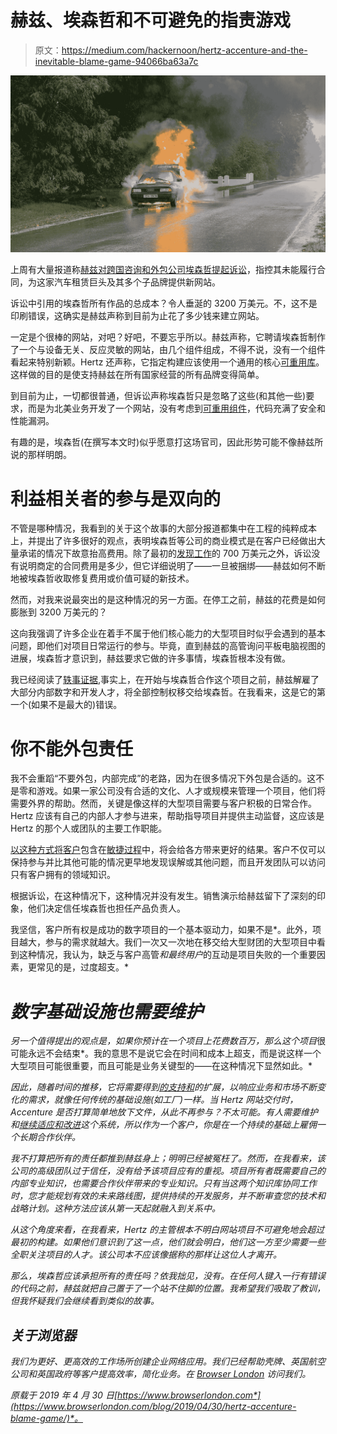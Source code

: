 # 赫兹、埃森哲和不可避免的指责游戏

> 原文：<https://medium.com/hackernoon/hertz-accenture-and-the-inevitable-blame-game-94066ba63a7c>

![](img/fd9fb2967f4b9096167acee98bce9f17.png)

上周有大量报道称[赫兹对跨国咨询和外包公司埃森哲提起诉讼](https://www.theregister.co.uk/2019/04/23/hertz_accenture_lawsuit/)，指控其未能履行合同，为这家汽车租赁巨头及其多个子品牌提供新网站。

诉讼中引用的埃森哲所有作品的总成本？令人垂涎的 3200 万美元。不，这不是印刷错误，这确实是赫兹声称到目前为止花了多少钱来建立网站。

一定是个很棒的网站，对吧？好吧，不要忘乎所以。赫兹声称，它聘请埃森哲制作了一个与设备无关、反应灵敏的网站，由几个组件组成，不得不说，没有一个组件看起来特别新颖。Hertz 还声称，它指定构建应该使用一个通用的核心[可重用库](https://www.browserlondon.com/blog/2015/02/02/application-design-are-pattern-libraries-the-new-deliverable/)。这样做的目的是使支持赫兹在所有国家经营的所有品牌变得简单。

到目前为止，一切都很普通，但诉讼声称埃森哲只是忽略了这些(和其他一些)要求，而是为北美业务开发了一个网站，没有考虑到[可重用组件](https://www.browserlondon.com/blog/2017/04/25/atomic-design-in-practice-does-it-work/)，代码充满了安全和性能漏洞。

有趣的是，埃森哲(在撰写本文时)似乎愿意打这场官司，因此形势可能不像赫兹所说的那样明朗。

# 利益相关者的参与是双向的

不管是哪种情况，我看到的关于这个故事的大部分报道都集中在工程的纯粹成本上，并提出了许多很好的观点，表明埃森哲等公司的商业模式是在客户已经做出大量承诺的情况下故意抬高费用。除了最初的[发现工作](https://www.browserlondon.com/services/research-analysis/)的 700 万美元之外，诉讼没有说明商定的合同费用是多少，但它详细说明了——一旦被捆绑——赫兹如何不断地被埃森哲收取修复费用或价值可疑的新技术。

然而，对我来说最突出的是这种情况的另一方面。在停工之前，赫兹的花费是如何膨胀到 3200 万美元的？

这向我强调了许多企业在着手不属于他们核心能力的大型项目时似乎会遇到的基本问题，即他们对项目日常运行的参与。毕竟，直到赫兹的高管询问平板电脑视图的进展，埃森哲才意识到，赫兹要求它做的许多事情，埃森哲根本没有做。

我已经阅读了[轶事证据](https://news.ycombinator.com/item?id=19740706),事实上，在开始与埃森哲合作这个项目之前，赫兹解雇了大部分内部数字和开发人才，将全部控制权移交给埃森哲。在我看来，这是它的第一个(如果不是最大的)错误。

# 你不能外包责任

我不会重蹈“不要外包，内部完成”的老路，因为在很多情况下外包是合适的。这不是零和游戏。如果一家公司没有合适的文化、人才或规模来管理一个项目，他们将需要外界的帮助。然而，关键是像这样的大型项目需要与客户积极的日常合作。Hertz 应该有自己的内部人才参与进来，帮助指导项目并提供主动监督，这应该是 Hertz 的那个人或团队的主要工作职能。

[以这种方式将客户](https://www.browserlondon.com/blog/2013/12/05/getting-clients-involved-in-testing/)包含在[敏捷过程](https://www.browserlondon.com/blog/2015/05/28/the-agile-process-explained-for-non-technical-people/)中，将会给各方带来更好的结果。客户不仅可以保持参与并比其他可能的情况更早地发现误解或其他问题，而且开发团队可以访问只有客户拥有的领域知识。

根据诉讼，在这种情况下，这种情况并没有发生。销售演示给赫兹留下了深刻的印象，他们决定信任埃森哲也担任产品负责人。

我坚信，客户所有权是成功的数字项目的一个基本驱动力，如果不是*。此外，项目越大，参与的需求就越大。我们一次又一次地在移交给大型财团的大型项目中看到这种情况，我认为，缺乏与客户高管*和最终用户*的互动是项目失败的一个重要因素，更常见的是，过度超支。*

# *数字基础设施也需要维护*

*另一个值得提出的观点是，如果你预计在一个项目上花费数百万，那么这个项目*很可能永远不会结束*。我的意思不是说它会在时间和成本上超支，而是说这样一个大型项目可能很重要，而且可能是业务关键型的——在这种情况下显然如此。*

*因此，随着时间的推移，它将需要得到[的支持和](https://www.browserlondon.com/services/continuous-improvement-support/)的扩展，以响应业务和市场不断变化的需求，就像任何传统的基础设施(如工厂)一样。当 Hertz 网站交付时，Accenture 是否打算简单地放下文件，从此不再参与？不太可能。有人需要维护和[继续适应和改进](https://www.browserlondon.com/blog/2018/12/11/continuous-development-web-design/)这个系统，所以作为一个客户，你是在一个持续的基础上雇佣一个长期合作伙伴。*

*我不打算把所有的责任都推到赫兹身上；明明已经被冤枉了。然而，在我看来，该公司的高级团队过于信任，没有给予该项目应有的重视。项目所有者既需要自己的内部专业知识，也需要合作伙伴带来的专业知识。只有当这两个知识库协同工作时，您才能规划有效的未来路线图，提供持续的开发服务，并不断审查您的技术和战略计划。这种方法应该从第一天起就融入到关系中。*

*从这个角度来看，在我看来，Hertz 的主管根本不明白网站项目不可避免地会超过最初的构建。如果他们意识到了这一点，他们就会明白，他们这一方至少需要一些全职关注项目的人才。该公司本不应该像据称的那样让这位人才离开。*

*那么，埃森哲应该承担所有的责任吗？依我拙见，没有。在任何人键入一行有错误的代码之前，赫兹就把自己置于了一个站不住脚的位置。我希望我们吸取了教训，但我怀疑我们会继续看到类似的故事。*

## *关于浏览器*

*我们为更好、更高效的工作场所创建企业网络应用。我们已经帮助壳牌、英国航空公司和英国政府等客户提高效率，简化业务。在 [Browser London](http://www.browserlondon.com) 访问我们。*

**原载于 2019 年 4 月 30 日*[*https://www.browserlondon.com*](https://www.browserlondon.com/blog/2019/04/30/hertz-accenture-blame-game/)*。**